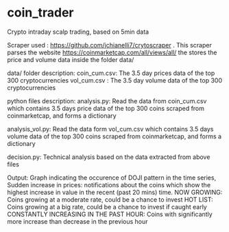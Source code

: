 # coin_trader
Crypto intraday scalp trading, based on 5min data

Scraper used : https://github.com/jchianelli7/crytoscraper .
This scraper parses the website https://coinmarketcap.com/all/views/all/ the stores the price and volume data inside the folder data/


data/ folder description:
  coin_cum.csv: The 3.5 day prices data of the top 300 cryptocurrencies
  vol_cum.csv : The 3.5 day volume data of the top 300 cryptocurrencies


python files description:
  analysis.py: Read the data from coin_cum.csv which contains 3.5 days price data of the top 300 coins scraped from coinmarketcap, and forms a dictionary

  analysis_vol.py: Read the data form vol_cum.csv which contains 3.5 days volume data of the top 300 coins scraped from coinmarketcap, and forms a dictionary

  decision.py: Technical analysis based on the data extracted from above files


Output: 
  Graph indicating the occurence of DOJI pattern in the time series, 
  Sudden increase in prices: notifications about the coins which show the highest increase in value in the recent (past 20 mins) time.
      NOW GROWING: Coins growing at a moderate rate, could be a chance to invest
      HOT LIST: Coins growing at a big rate, could be a chance to invest if caught early
      CONSTANTLY INCREASING IN THE PAST HOUR: Coins with significantly more increase than decrease in the previous hour
